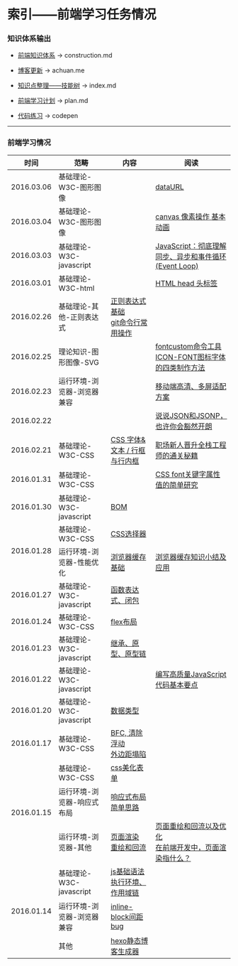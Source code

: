 # 索引——前端学习任务情况

### 知识体系输出

- [前端知识体系](https://github.com/lcc19941214/FrontendStudy/blob/master/%E5%89%8D%E7%AB%AF%E7%9F%A5%E8%AF%86%E4%BD%93%E7%B3%BB%E6%80%BB%E7%BB%93.md) -> construction.md

- [博客更新](http://achuan.me/) -> achuan.me

- [知识点整理——技能树](https://github.com/lcc19941214/FrontendStudy/blob/master/index.md) -> index.md

- [前端学习计划](https://github.com/lcc19941214/FrontendStudy/blob/master/plan.md) -> plan.md

- [代码练习](http://codepen.io/lcc19941214/) -> codepen

---

### 前端学习情况

<!-- 
/**
 * 单元格顺序
 * 时间  范畴  内容  阅读
 */
-->

<table>
    <thead>
        <tr>
            <th>时间</th>
            <th>范畴</th>
            <th>内容</th>
            <th>阅读</th>
        </tr>
    </thead>
    <tbody>
        <tr>
            <td>2016.03.06</td>
            <td>基础理论-W3C-图形图像</td>
            <td></td>
            <td><a href="http://www.webhek.com/data-url">dataURL</a></td>
        </tr>
        <tr>
            <td>2016.03.04</td>
            <td>基础理论-W3C-图形图像</td>
            <td></td>
            <td><a href="https://developer.mozilla.org/zh-CN/docs/Web/API/Canvas_API/Tutorial/Basic_animations">canvas 像素操作 基本动画</a></td>
        </tr>
        <tr>
            <td>2016.03.03</td>
            <td>基础理论-W3C-javascript</td>
            <td></td>
            <td>
                <a href="https://segmentfault.com/a/1190000004322358">JavaScript：彻底理解同步、异步和事件循环(Event Loop)</a>
            </td>
        </tr>
        <tr>
            <td>2016.03.01</td>
            <td>基础理论-W3C-html</td>
            <td></td>
            <td>
                <a href="http://web.jobbole.com/85173/?url_type=39&object_type=webpage&pos=1">HTML head 头标签</a>
            </td>
        </tr>
        <tr>
            <td>2016.02.26</td>
            <td>基础理论-其他-正则表达式</td>
            <td>
                <a href="http://achuan.me/2016/02/26/20160226regexp_basic/">正则表达式基础</a>
                <br>
                <a href="http://achuan.me/2016/02/18/20160218gitcommand/">git命令行常用操作</a>
            </td>
            <td></td>
        </tr>
        <tr>
            <td>2016.02.25</td>
            <td>理论知识-图形图像-SVG</td>
            <td></td>
            <td>
                <a href="https://github.com/FontCustom/fontcustom/">fontcustom命令工具</a>
                <br> 
                <a href="http://www.uisdc.com/4-icon-font-production-method">ICON-FONT图标字体的四类制作方法</a>
            </td>
        </tr>
        <tr>
            <td>2016.02.23</td>
            <td>运行环境-浏览器-浏览器兼容</td>
            <td></td>
            <td><a href="http://www.html-js.com/article/3041?from=timeline&isappinstalled=0">移动端高清、多屏适配方案</a></td>
        </tr>
        <tr>
            <td>2016.02.22</td>
            <td></td>
            <td></td>
            <td><a href="http://kb.cnblogs.com/page/139725/">说说JSON和JSONP，也许你会豁然开朗</a></td>
        </tr>
        <tr>
            <td>2016.02.21</td>
            <td>基础理论-W3C-CSS</td>
            <td><a href="http://achuan.me/2016/02/01/css%E7%9F%A5%E8%AF%86%E7%82%B9%E6%A2%B3%E7%90%86_02/">CSS 字体&amp;文本 / 行框与行内框</a></td>
            <td><a href="http://www.html5cn.org/article-9340-1.html">职场新人晋升全栈工程师的通关秘籍</a></td>
        </tr>
        <tr>
            <td>2016.01.31</td>
            <td>基础理论-W3C-CSS</td>
            <td></td>
            <td>
                <a href="http://www.zhangxinxu.com/wordpress/2016/01/css-font-keyword-value-caption-menu-message-box-small-caption-status-bar/">CSS font关键字属性值的简单研究</a>
            </td>
        </tr>
        <tr>
            <td>2016.01.30</td>
            <td>基础理论-W3C-javascript</td>
            <td>
                <a href="http://achuan.me/2016/01/30/javascript_%E7%9F%A5%E8%AF%86%E7%82%B9%E6%95%B4%E7%90%86_06_BOM/">BOM</a>
            </td>
            <td></td>
        </tr>
        <tr>
            <td rowspan="2">2016.01.28</td>
            <td>基础理论-W3C-CSS</td>
            <td>
                <a href="http://achuan.me/2016/01/28/css%E7%9F%A5%E8%AF%86%E7%82%B9%E6%A2%B3%E7%90%86_01/">CSS选择器</a>
            </td>
            <td></td>
        </tr>
        <tr>
            <td>运行环境-浏览器-性能优化</td>
            <td>
                <a href="http://achuan.me/2016/01/28/20160128%E6%B5%8F%E8%A7%88%E5%99%A8%E7%BC%93%E5%AD%98/">浏览器缓存基础</a>
            </td>
            <td>
                <a href="http://web.jobbole.com/84888/">浏览器缓存知识小结及应用</a>
            </td>
        </tr>
        <tr>
            <td>2016.01.27</td>
            <td>基础理论-W3C-javascript</td>
            <td>
                <a href="http://achuan.me/2016/01/27/javascript_%E7%9F%A5%E8%AF%86%E7%82%B9%E6%95%B4%E7%90%86_05_%E9%97%AD%E5%8C%85/">函数表达式、闭包</a>
            </td>
            <td></td>
        </tr>
        <tr>
            <td>2016.01.24</td>
            <td>基础理论-W3C-CSS</td>
            <td>
                <a href="http://achuan.me/2016/01/24/20160124flex/">flex布局</a>
            </td>
            <td></td>
        </tr>
        <tr>
            <td>2016.01.23</td>
            <td>基础理论-W3C-javascript</td>
            <td>
                <a href="http://achuan.me/2016/01/23/javascript_%E7%9F%A5%E8%AF%86%E7%82%B9%E6%95%B4%E7%90%86_04_%E5%8E%9F%E5%9E%8B/">继承、原型、原型链</a>
            </td>
            <td></td>
        </tr>
        <tr>
            <td>2016.01.22</td>
            <td>基础理论-W3C-javascript</td>
            <td></td>
            <td>
                <a href="http://www.cnblogs.com/TomXu/archive/2011/12/28/2286877.html">编写高质量JavaScript代码基本要点</a>
            </td>
        </tr>
        <tr>
            <td>2016.01.20</td>
            <td>基础理论-W3C-javascript</td>
            <td>
                <a href="http://achuan.me/2016/01/20/javascript_%E7%9F%A5%E8%AF%86%E7%82%B9%E6%95%B4%E7%90%86_02_%E6%95%B0%E6%8D%AE%E7%B1%BB%E5%9E%8B/">数据类型</a>
            </td>
            <td></td>
        </tr>
        <tr>
            <td>2016.01.17</td>
            <td>基础理论-W3C-CSS</td>
            <td>
                <a href="http://achuan.me/2016/01/16/20160116BFC/">BFC, 清除浮动</a>
                <br>
                <a href="http://achuan.me/2016/01/17/20160117margincollapse/">外边距塌陷</a>
            </td>
            <td></td>
        </tr>
        <tr>
            <td rowspan="3">2016.01.15</td>
            <td>基础理论-W3C-CSS</td>
            <td>
                <a href="http://achuan.me/2016/01/15/20160115%E7%BA%AFcss%E7%BE%8E%E5%8C%96%E8%A1%A8%E5%8D%95%E2%80%94%E2%80%94checkbox/">css美化表单</a>
            </td>
            <td></td>
        </tr>
        <tr>
            <td>运行环境-浏览器-响应式布局</td>
            <td>
                <a href="http://achuan.me/2016/01/15/20160115%E5%93%8D%E5%BA%94%E5%BC%8F%E5%B8%83%E5%B1%80/">响应式布局简单思路</a>
            </td>
            <td></td>
        </tr>
        <tr>
            <td>运行环境-浏览器-其他</td>
            <td>
                <a href="http://achuan.me/2016/01/15/20160115%E4%BB%8Escript%E6%A0%87%E7%AD%BE%E7%9A%84%E6%91%86%E6%94%BE%E4%BD%8D%E7%BD%AE%E6%9D%A5%E7%9C%8B%E7%9C%8BDOM%E6%A0%91%E7%9A%84%E6%B8%B2%E6%9F%93/">页面渲染</a>
                <br>
                <a href="http://achuan.me/2016/01/15/20160115%E4%BB%8Escript%E6%A0%87%E7%AD%BE%E7%9A%84%E6%91%86%E6%94%BE%E4%BD%8D%E7%BD%AE%E6%9D%A5%E7%9C%8B%E7%9C%8BDOM%E6%A0%91%E7%9A%84%E6%B8%B2%E6%9F%93/">重绘和回流</a>
            </td>
            <td>
                <a href="http://www.css88.com/archives/4996">页面重绘和回流以及优化</a>
                <br>
                <a href="http://www.zhihu.com/question/20117417">在前端开发中，页面渲染指什么？</a>
            </td>
        </tr>
        <tr>
            <td rowspan="3">2016.01.14</td>
            <td>基础理论-W3C-javascript</td>
            <td>
                <a href="http://achuan.me/2016/01/14/javascript_%E7%9F%A5%E8%AF%86%E7%82%B9%E6%95%B4%E7%90%86_01_%E5%9F%BA%E7%A1%80%E8%AF%AD%E6%B3%95/">js基础语法</a>
                <br>
                <a href="http://achuan.me/2016/01/14/javascript_%E7%9F%A5%E8%AF%86%E7%82%B9%E6%95%B4%E7%90%86_03_%E6%89%A7%E8%A1%8C%E7%8E%AF%E5%A2%83/">执行环境、作用域链</a>
            </td>
            <td></td>
        </tr>
        <tr>
            <td>运行环境-浏览器-浏览器兼容</td>
            <td>
                <a href="http://achuan.me/2016/01/14/20160114%E6%B6%88%E9%99%A4inline-block%E4%B8%A4%E4%BE%A7%E9%97%B4%E8%B7%9Dbug/">inline-block间距bug</a>
            </td>
            <td></td>
        </tr>
        <tr>
            <td>其他</td>
            <td>
                <a href="http://achuan.me/2016/01/14/%E5%BF%AB%E9%80%9F%E6%90%AD%E5%BB%BAhexo%E9%9D%99%E6%80%81%E5%8D%9A%E5%AE%A2/">hexo静态博客生成器</a>
            </td>
            <td></td>
        </tr>
    </tbody>
</table>